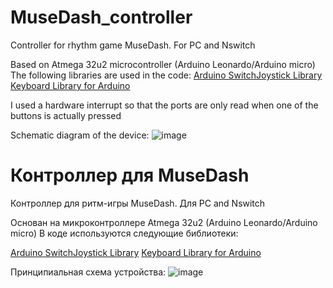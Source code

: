 # MuseDash_controller
Controller for rhythm game MuseDash. For PC and Nswitch

Based on Atmega 32u2 microcontroller
(Arduino Leonardo/Arduino micro)
The following libraries are used in the code:
[Arduino SwitchJoystick Library](https://github.com/HackerLoop/Arduino-JoyCon-Library-for-Nintendo-Switch)
[Keyboard Library for Arduino](https://github.com/arduino-libraries/Keyboard)

I used a hardware interrupt so that the ports are only read when one of the buttons is actually pressed

Schematic diagram of the device:
![image](https://user-images.githubusercontent.com/41334756/162224062-594a57fb-f69d-40e3-ab41-c264ae0356a1.png)


# Контроллер для MuseDash
Контроллер для ритм-игры MuseDash. Для PC and Nswitch

Основан на микроконтроллере Atmega 32u2
(Arduino Leonardo/Arduino micro)
В коде используются следующие библиотеки:

[Arduino SwitchJoystick Library](https://github.com/HackerLoop/Arduino-JoyCon-Library-for-Nintendo-Switch)
[Keyboard Library for Arduino](https://github.com/arduino-libraries/Keyboard)

Принципиальная схема устройства:
![image](https://user-images.githubusercontent.com/41334756/162223189-de970c12-02b6-4496-a010-9811bf72aa28.png)

